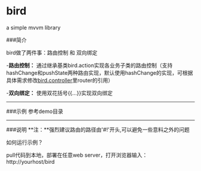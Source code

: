bird
====

a simple mvvm library

###简介


bird做了两件事：路由控制 和 双向绑定


-**路由控制：** 
    通过继承基类bird.action实现各业务子类的路由控制（支持hashChange和pushState两种路由实现，默认使用hashChange的实现，可根据具体需求修改<a href="js/lib/mvvm/bird.controller.js" target="_blank">bird.controller</a>里router的引用）

-**双向绑定：** 
    使用双花括号{{...}}实现双向绑定

----
###示例
  参考demo目录
  	
  	
----
###说明
**注：**强烈建议路由的路径由'#!'开头,可以避免一些意料之外的问题

如何运行示例？

pull代码到本地，部署在任意web server，打开浏览器输入：http://yourhost/bird
